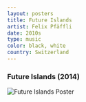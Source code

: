 ```yaml
---
layout: posters
title: Future Islands
artist: Felix Pfäffli
date: 2010s
type: music
color: black, white
country: Switzerland
---
```


### Future Islands (2014)

<img src="/poster-design/img/futureislands.jpg" alt="Future Islands Poster">